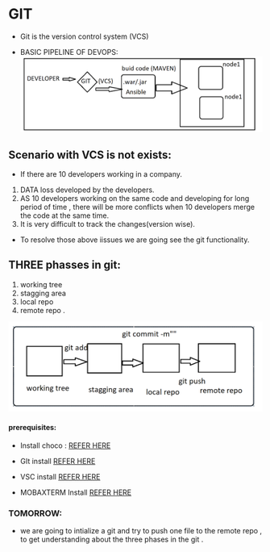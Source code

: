 # GIT

* Git is the version control system (VCS)


* BASIC PIPELINE OF DEVOPS:
![preview](../images/git1.png)

## Scenario with VCS is not exists:
* If there are 10 developers working in a company.
1. DATA loss developed by the developers.
2. AS 10 developers working on the same code and developing for long period of time , there will be more conflicts when 10 developers merge the code at the same time.
3. It is very difficult to track the changes(version wise).

* To resolve those above iissues we are going see the git functionality.

## THREE phasses in git:
1. working tree
2. stagging area
3. local repo
4. remote repo .

![preview](../images/git2.png)

#### prerequisites:
* Install choco :
  [REFER HERE](https://chocolatey.org/docs/installation)

* GIt install
  [REFER HERE](https://chocolatey.org/packages/git.install)

* VSC install
  [REFER HERE](https://chocolatey.org/packages/vscode)

* MOBAXTERM Install 
  [REFER HERE](https://chocolatey.org/packages/MobaXTerm)
  

### TOMORROW:
* we are going to intialize a git and try to push one file to the remote repo , to get understanding about the three phases in the git .